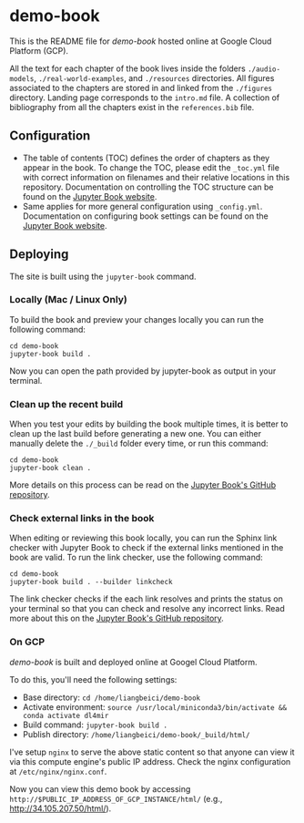# demo-book

This is the README file for _demo-book_ hosted online at Google Cloud Platform (GCP). 

All the text for each chapter of the book lives inside the folders `./audio-models`, `./real-world-examples`, and `./resources` directories. All figures associated to the chapters are stored in and linked from the `./figures` directory. Landing page corresponds to the `intro.md` file. A collection of bibliography from all the chapters exist in the `references.bib` file.

## Configuration

- The table of contents (TOC) defines the order of chapters as they appear in the book.
To change the TOC, please edit the `_toc.yml` file with correct information on filenames and their relative locations in this repository.
Documentation on controlling the TOC structure can be found on the [Jupyter Book website](https://jupyterbook.org/customize/toc.html).
- Same applies for more general configuration using `_config.yml`.
Documentation on configuring book settings can be found on the [Jupyter Book website](https://jupyterbook.org/customize/config.html).

## Deploying

The site is built using the `jupyter-book` command.

### Locally (Mac / Linux Only)

To build the book and preview your changes locally you can run the following command:
```
cd demo-book
jupyter-book build .
```
Now you can open the path provided by jupyter-book as output in your terminal.

### Clean up the recent build

When you test your edits by building the book multiple times, it is better to clean up the last build before generating a new one.
You can either manually delete the `./_build` folder every time, or run this command:
```
cd demo-book
jupyter-book clean .
```
More details on this process can be read on the [Jupyter Book's GitHub repository](https://github.com/executablebooks/jupyter-book/blob/master/docs/advanced/advanced.md#clean-your-books-generated-files).

### Check external links in the book

When editing or reviewing this book locally, you can run the Sphinx link checker with Jupyter Book to check if the external links mentioned in the book are valid.
To run the link checker, use the following command:

```
cd demo-book
jupyter-book build . --builder linkcheck
```

The link checker checks if the each link resolves and prints the status on your terminal so that you can check and resolve any incorrect links.
Read more about this on the [Jupyter Book's GitHub repository](https://github.com/executablebooks/jupyter-book/blob/master/docs/advanced/advanced.md#check-external-links-in-your-book).

### On GCP

_demo-book_ is built and deployed online at Googel Cloud Platform.

To do this, you'll need the following settings:

- Base directory: `cd /home/liangbeici/demo-book`
- Activate environment: `source /usr/local/miniconda3/bin/activate && conda activate dl4mir`
- Build command: `jupyter-book build .`
- Publish directory: `/home/liangbeici/demo-book/_build/html/`

I've setup `nginx` to serve the above static content so that anyone can view it via this compute engine's public IP address. Check the nginx configuration at `/etc/nginx/nginx.conf`.

Now you can view this demo book by accessing `http://$PUBLIC_IP_ADDRESS_OF_GCP_INSTANCE/html/` (e.g., http://34.105.207.50/html/).